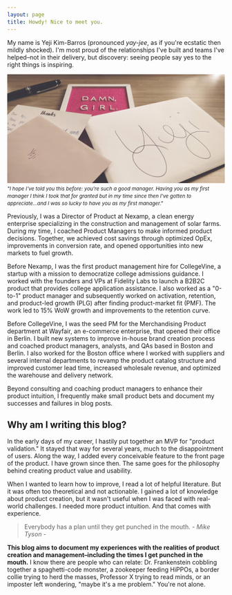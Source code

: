 ```yaml
---
layout: page
title: Howdy! Nice to meet you.
---
```


My name is Yeji Kim-Barros (pronounced *yay-jee*, as if you're ecstatic then mildly shocked). I'm most proud of the relationships I've built and teams I've helped–not in their delivery, but discovery: seeing people say yes to the right things is inspiring.

![My thank you cards](assets/images/pages/ty-cards.jpeg)
<small><i>"I hope I've told you this before: you're such a good manager. Having you as my
first manager I think I took that for granted but in my time since then I've gotten to appreciate...and I was so lucky to have you as my first manager."</i></small>

Previously, I was a Director of Product at Nexamp, a clean energy enterprise specializing in the construction and management of solar farms. During my time, I coached Product Managers to make informed product decisions. Together, we achieved cost savings through optimized OpEx, improvements in conversion rate, and opened opportunities into new markets to fuel growth.

Before Nexamp, I was the first product management hire for CollegeVine, a startup with a mission to democratize college admissions guidance. I worked with the founders and VPs at Fidelity Labs to launch a B2B2C product that provides college application assistance. I also worked as a "0-to-1" product manager and subsequently worked on activation, retention, and product-led growth (PLG) after finding product-market fit (PMF). The work led to 15% WoW growth and improvements to the retention curve.

Before CollegeVine, I was the seed PM for the Merchandising Product department at Wayfair, an e-commerce enterprise, that opened their office in Berlin. I built new systems to improve in-house brand creation process and coached product managers, analysts, and QAs based in Boston and Berlin. I also worked for the Boston office where I worked with suppliers and several internal departments to revamp the product catalog structure and improved customer lead time, increased wholesale revenue, and optimized the warehouse and delivery network.

Beyond consulting and coaching product managers to enhance their product intuition, I frequently make small product bets and document my successes and failures in blog posts.

## Why am I writing this blog?
In the early days of my career, I hastily put together an MVP for "product validation." It stayed that way for several years, much to the disappointment of users. Along the way, I added every conceivable feature to the front page of the product. I have grown since then. The same goes for the philosophy behind creating product value and usability.

When I wanted to learn how to improve, I read a lot of helpful literature. But it was often too theoretical and not actionable. I gained a lot of knowledge about product creation, but it wasn't useful when I was faced with real-world challenges. I needed more product intuition. And that comes with experience.

>Everybody has a plan until they get punched in the mouth.
><cite>- Mike Tyson -</cite>

**This blog aims to document my experiences with the realities of product creation and management–including the times I get punched in the mouth.** I know there are people who can relate: Dr. Frankenstein cobbling together a spaghetti-code monster, a zookeeper feeding HiPPOs, a border collie trying to herd the masses, Professor X trying to read minds, or an imposter left wondering, "maybe it's a me problem." You're not alone.
